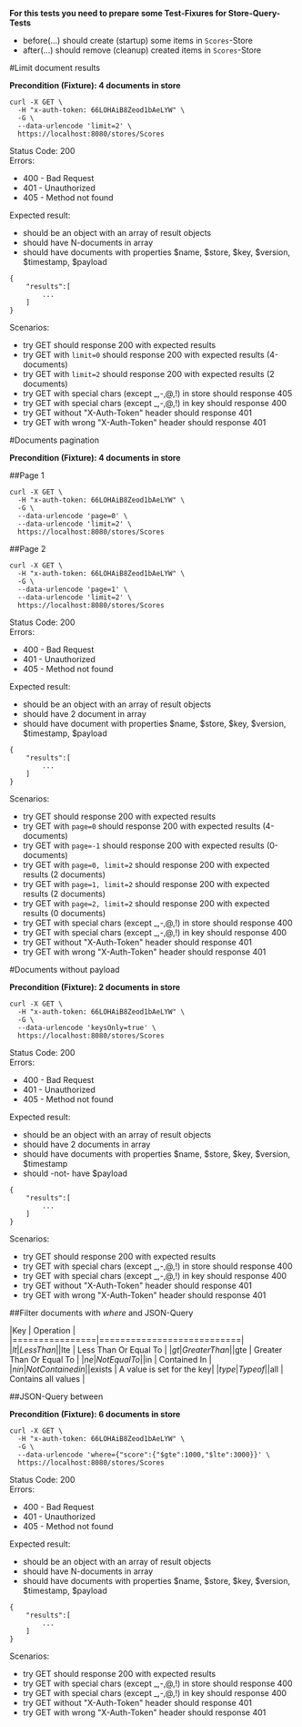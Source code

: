 **For this tests you need to prepare some Test-Fixures for Store-Query-Tests**

* before(...) should create (startup) some items in `Scores`-Store
* after(...) should remove (cleanup) created items in `Scores`-Store

#Limit document results

**Precondition (Fixture): 4 documents in store**  

```
curl -X GET \
  -H "x-auth-token: 66LOHAiB8Zeod1bAeLYW" \
  -G \
  --data-urlencode 'limit=2' \
  https://localhost:8080/stores/Scores
```

Status Code: 200  
Errors:
* 400 - Bad Request
* 401 - Unauthorized
* 405 - Method not found

Expected result:

* should be an object with an array of result objects
* should have N-documents in array
* should have documents with properties $name, $store, $key, $version, $timestamp, $payload

```
{
    "results":[
    	...
    ]
}
```

Scenarios:

* try GET should response 200 with expected results
* try GET with `limit=0` should response 200 with expected results (4-documents)
* try GET with `limit=2` should response 200 with expected results (2 documents)
* try GET with special chars (except _,-,@,!) in store should response 405
* try GET with special chars (except _,-,@,!) in key should response 400
* try GET without "X-Auth-Token" header should response 401  
* try GET with wrong "X-Auth-Token" header should response 401  

#Documents pagination

**Precondition (Fixture): 4 documents in store**  

##Page 1
```
curl -X GET \
  -H "x-auth-token: 66LOHAiB8Zeod1bAeLYW" \
  -G \
  --data-urlencode 'page=0' \
  --data-urlencode 'limit=2' \
  https://localhost:8080/stores/Scores
```

##Page 2
```
curl -X GET \
  -H "x-auth-token: 66LOHAiB8Zeod1bAeLYW" \
  -G \
  --data-urlencode 'page=1' \
  --data-urlencode 'limit=2' \
  https://localhost:8080/stores/Scores
```

Status Code: 200  
Errors:
* 400 - Bad Request
* 401 - Unauthorized
* 405 - Method not found

Expected result:

* should be an object with an array of result objects
* should have 2 document in array
* should have document with properties $name, $store, $key, $version, $timestamp, $payload

```
{
    "results":[
    	...
    ]
}
```

Scenarios:

* try GET should response 200 with expected results
* try GET with `page=0` should response 200 with expected results (4-documents)
* try GET with `page=-1` should response 200 with expected results (0-documents)
* try GET with `page=0, limit=2` should response 200 with expected results (2 documents)
* try GET with `page=1, limit=2` should response 200 with expected results (2 documents)
* try GET with `page=2, limit=2` should response 200 with expected results (0 documents)
* try GET with special chars (except _,-,@,!) in store should response 400
* try GET with special chars (except _,-,@,!) in key should response 400
* try GET without "X-Auth-Token" header should response 401  
* try GET with wrong "X-Auth-Token" header should response 401  

#Documents without payload

**Precondition (Fixture): 2 documents in store**  

```
curl -X GET \
  -H "x-auth-token: 66LOHAiB8Zeod1bAeLYW" \
  -G \
  --data-urlencode 'keysOnly=true' \
  https://localhost:8080/stores/Scores
```

Status Code: 200  
Errors:
* 400 - Bad Request
* 401 - Unauthorized
* 405 - Method not found

Expected result:

* should be an object with an array of result objects
* should have 2 documents in array
* should have documents with properties $name, $store, $key, $version, $timestamp
* should -not- have $payload

```
{
    "results":[
    	...
    ]
}
```

Scenarios:

* try GET should response 200 with expected results
* try GET with special chars (except _,-,@,!) in store should response 400
* try GET with special chars (except _,-,@,!) in key should response 400
* try GET without "X-Auth-Token" header should response 401  
* try GET with wrong "X-Auth-Token" header should response 401  

##Filter documents with *where* and JSON-Query

|Key             | Operation                 |
|================|===========================|
|$lt             | Less Than                 |
|$lte            | Less Than Or Equal To     |
|$gt             | Greater Than              |
|$gte            | Greater Than Or Equal To  |
|$ne             | Not Equal To              |
|$in             | Contained In              |
|$nin            | Not Contained in          |
|$exists         | A value is set for the key|
|$type           | Type of                   |
|$all            | Contains all values       |

##JSON-Query between

**Precondition (Fixture): 6 documents in store**  

```
curl -X GET \
  -H "x-auth-token: 66LOHAiB8Zeod1bAeLYW" \
  -G \
  --data-urlencode 'where={"score":{"$gte":1000,"$lte":3000}}' \
  https://localhost:8080/stores/Scores
```

Status Code: 200  
Errors:
* 400 - Bad Request
* 401 - Unauthorized
* 405 - Method not found

Expected result:

* should be an object with an array of result objects
* should have N-documents in array
* should have documents with properties $name, $store, $key, $version, $timestamp, $payload

```
{
    "results":[
    	...
    ]
}
```

Scenarios:

* try GET should response 200 with expected results
* try GET with special chars (except _,-,@,!) in store should response 400
* try GET with special chars (except _,-,@,!) in key should response 400
* try GET without "X-Auth-Token" header should response 401  
* try GET with wrong "X-Auth-Token" header should response 401  



